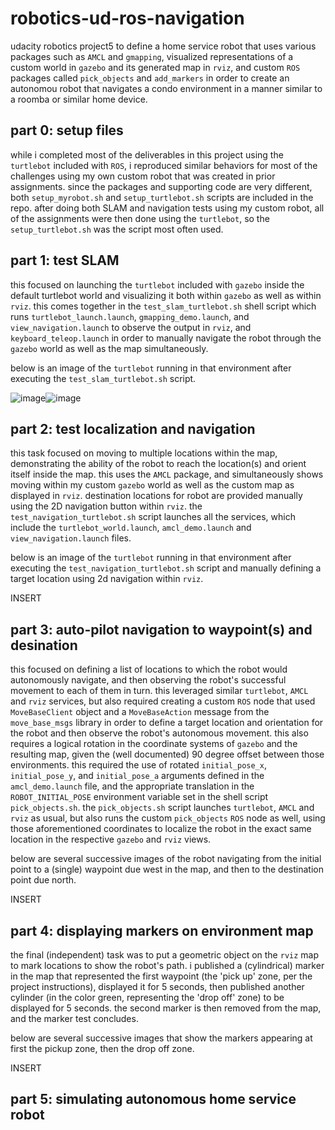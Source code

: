 # robotics-ud-ros-navigation
udacity robotics project5 to define a home service robot that uses various packages such as `AMCL` and `gmapping`, visualized representations of a custom world in `gazebo` and its generated map in `rviz`, and custom `ROS` packages called `pick_objects` and `add_markers` in order to create an autonomou robot that navigates a condo environment in a manner similar to a roomba or similar home device. 

## part 0: setup files
while i completed most of the deliverables in this project using the `turtlebot` included with `ROS`, i reproduced similar behaviors for most of the challenges using my own custom robot that was created in prior assignments.  since the packages and supporting code are very different, both `setup_myrobot.sh` and `setup_turtlebot.sh` scripts are included in the repo.  after doing both SLAM and navigation tests using my custom robot, all of the assignments were then done using the `turtlebot`, so the `setup_turtlebot.sh` was the script most often used. 

## part 1: test SLAM
this focused on launching the `turtlebot` included with `gazebo` inside the default turtlebot world and visualizing it both within `gazebo` as well as within `rviz`.  this comes together in the `test_slam_turtlebot.sh` shell script which runs `turtlebot_launch.launch`, `gmapping_demo.launch`, and `view_navigation.launch` to observe the output in `rviz`, and `keyboard_teleop.launch` in order to manually navigate the robot through the `gazebo` world as well as the map simultaneously.  

below is an image of the `turtlebot` running in that environment after executing the `test_slam_turtlebot.sh` script. 

![image](https://user-images.githubusercontent.com/19736497/210157423-c38c8d02-35b3-4d96-bbe9-bc287c67ed91.png)![image](https://user-images.githubusercontent.com/19736497/210157605-cefbf39a-8c90-454b-9d43-fa680b3673e2.png)

## part 2: test localization and navigation
this task focused on moving to multiple locations within the map, demonstrating the ability of the robot to reach the location(s) and orient itself inside the map. this uses the `AMCL` package, and simultaneously shows moving within my custom `gazebo` world as well as the custom map as displayed in `rviz`.  destination locations for robot are provided manually using the 2D navigation button within `rviz`.  the `test_navigation_turtlebot.sh` script launches all the services, which include the `turtlebot_world.launch`, `amcl_demo.launch` and `view_navigation.launch` files. 

below is an image of the `turtlebot` running in that environment after executing the `test_navigation_turtlebot.sh` script and manually defining a target location using 2d navigation within `rviz`. 

INSERT

## part 3: auto-pilot navigation to waypoint(s) and desination
this focused on defining a list of locations to which the robot would autonomously navigate, and then observing the robot's successful movement to each of them in turn.  this leveraged similar `turtlebot`, `AMCL` and `rviz` services, but also required creating a custom `ROS` node that used `MoveBaseClient` object and a `MoveBaseAction` message from the `move_base_msgs` library in order to define a target location and orientation for the robot and then observe the robot's autonomous movement.  this also requires a logical rotation in the coordinate systems of `gazebo` and the resulting map, given the (well documented) 90 degree offset between those environments.  this required the use of rotated `initial_pose_x`, `initial_pose_y`, and `initial_pose_a` arguments defined in the `amcl_demo.launch` file, and the appropriate translation in the `ROBOT_INITIAL_POSE` environment variable set in the shell script `pick_objects.sh`.  the `pick_objects.sh` script launches `turtlebot`, `AMCL` and `rviz` as usual, but also runs the custom `pick_objects` `ROS` node as well, using those aforementioned coordinates to localize the robot in the exact same location in the respective `gazebo` and `rviz` views. 

below are several successive images of the robot navigating from the initial point to a (single) waypoint due west in the map, and then to the destination point due north.  

INSERT

## part 4: displaying markers on environment map
the final (independent) task was to put a geometric object on the `rviz` map to mark locations to show the robot's path.  i published a (cylindrical) marker in the map that represented the first waypoint (the 'pick up' zone, per the project instructions), displayed it for 5 seconds, then published another cylinder (in the color green, representing the 'drop off' zone) to be displayed for 5 seconds.  the second marker is then removed from the map, and the marker test concludes.  

below are several successive images that show the markers appearing at first the pickup zone, then the drop off zone. 

INSERT

## part 5: simulating autonomous home service robot

